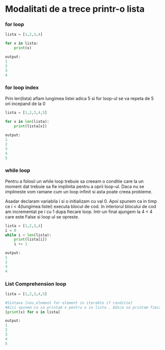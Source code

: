 # Modalitati de a trece printr-o lista

### for loop

```python
lista = [1,2,3,4]

for x in lista:
    print(x)

output:
1
2
3
4   
```

### for loop index

Prin len(lista) aflam lungimea listei adica 5 si for loop-ul se va repeta de 5 ori incepand de la 0

```python
lista = [1,2,3,4,5]

for x in len(lista):
    print(lista[x])
    
output:
1
2
3
4
5
```

### while loop

Pentru a folosii un while loop trebuie sa creeam o conditie care la un moment dat trebuie sa fie implinita pentru a oprii loop-ul. Daca nu se implineste vom ramane cum un loop infinit si asta poate creea probleme.

Asadar declaram variabila i si o initializam cu val 0. Apoi spunem ca in timp ce i < 4(lungimea listei) executa blocul de cod. In interiorul blocului de cod am incrementat pe i cu 1 dupa fiecare loop. Intr-un final ajungem la 4 < 4 care este False si loop ul se opreste.

```python
lista = [1,2,3,4]
i = 0
while i < len(lista):
    print(lista[i])
    i += 1

output:
1
2
3
4
```

### List Comprehension loop
```python
lista = [1,2,3,4,5]

#Sintaxa [nou_element for element in iterable if conditie]
#Aici spunem ca sa printam x pentru x in lista . Adica sa printam fiecare element din lista.
[print(x) for x in lista]

output:
1
2
3
4
5
```

